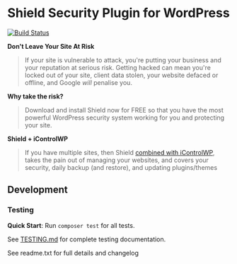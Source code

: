 
# Shield Security Plugin for WordPress

[![Build Status](https://travis-ci.org/FernleafSystems/Shield-Security-for-WordPress.svg?branch=develop)](https://travis-ci.org/FernleafSystems/Shield)


**Don't Leave Your Site At Risk**
> If your site is vulnerable to attack, you're putting your business and your reputation at serious risk. Getting hacked can mean you're locked out of your site, client data stolen, your website defaced or offline, and Google *will* penalise you.
>
**Why take the risk?**
>
> Download and install Shield now for FREE so that you have the most powerful WordPress security system working for you and protecting your site.
>
**Shield + iControlWP**
> If you have multiple sites, then Shield [combined with iControlWP](https://clk.shldscrty.com/shld8), takes the pain out of managing your websites, and covers your security, daily backup (and restore), and updating plugins/themes

## Development

### Testing

**Quick Start**: Run `composer test` for all tests.

See [TESTING.md](TESTING.md) for complete testing documentation.

See readme.txt for full details and changelog